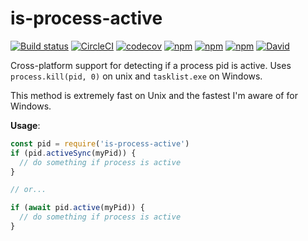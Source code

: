 is-process-active
=================

[![Build status](https://ci.appveyor.com/api/projects/status/fyhxf3w8gyqxv0ou/branch/master?svg=true)](https://ci.appveyor.com/project/Heroku/is-process-active/branch/master)
[![CircleCI](https://circleci.com/gh/jdxcode/is-process-active/tree/master.svg?style=svg)](https://circleci.com/gh/jdxcode/is-process-active/tree/master)
[![codecov](https://codecov.io/gh/jdxcode/is-process-active/branch/master/graph/badge.svg)](https://codecov.io/gh/jdxcode/is-process-active)
[![npm](https://img.shields.io/npm/v/is-process-active.svg)](https://npmjs.org/package/is-process-active)
[![npm](https://img.shields.io/npm/dw/is-process-active.svg)](https://npmjs.org/package/is-process-active)
[![npm](https://img.shields.io/npm/l/is-process-active.svg)](https://github.com/jdxcode/is-process-active/blob/master/package.json)
[![David](https://img.shields.io/david/jdxcode/is-process-active.svg)](https://david-dm.org/jdxcode/is-process-active)

Cross-platform support for detecting if a process pid is active. Uses `process.kill(pid, 0)` on unix and `tasklist.exe` on Windows.

This method is extremely fast on Unix and the fastest I'm aware of for Windows.

**Usage**:

```js
const pid = require('is-process-active')
if (pid.activeSync(myPid)) {
  // do something if process is active
}

// or...

if (await pid.active(myPid)) {
  // do something if process is active
}
```
